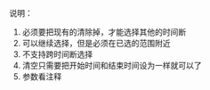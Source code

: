 说明：
1. 必须要把现有的清除掉，才能选择其他的时间断
2. 可以继续选择，但是必须在已选的范围附近
3. 不支持跨时间断选择
4. 清空只需要把开始时间和结束时间设为一样就可以了
5. 参数看注释